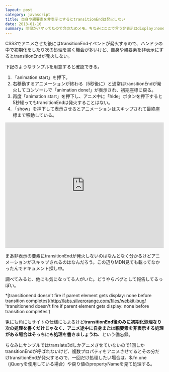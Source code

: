 ```yaml
---
layout: post
category: javascript
title: 自身や親要素を非表示にするとtransitionEndは発火しない
date: 2013-01-16
summary: 同僚がハマってたので念のためメモ。ちなみにここで言う非表示はdisplay:none;の事でvisibility:hidden;ではない。
---
```


CSS3でアニメさせた後にはtransitionEndイベントが発火するので、ハンドラの中で初期化をしたり次の処理を書く機会が多いけど、自身や親要素を非表示にするとtransitionEndが発火しない。

下記のようなサンプルを用意すると確認できる。

1. 「animation start」を押下。
2. 右移動するアニメーションが終わる（5秒後に）と通常はtransitionEndが発火してコンソールで「animation done!」が表示され、初期座標に戻る。
3. 再度「animation start」を押下し、アニメ中に「hide」ボタンを押下すると5秒経ってもtransitionEndは発火することはない。
4. 「show」を押下して表示させるとアニメーションはスキップされて最終座標まで移動している。

<iframe style="width: 100%; height: 400px" src="http://jsfiddle.net/FiNGAHOLiC/3Yq9D/embedded/result,html/" allowfullscreen="allowfullscreen" frameborder="0">sample</iframe>

まあ非表示の要素にtransitionEndが発火しないのはなんとなく分かるけどアニメーションがスキップされるのはなんだろう。この辺りMDN見ても載ってなかったんでドキュメント探し中。

調べてみると、他にも気になってる人がいた。どうやらバグとして報告してるっぽい。

*[transitionend doesn't fire if parent element gets display: none before transition completes](http://labs.silverorange.com/files/webkit-bug/ 'transitionend doesn't fire if parent element gets display: none before transition completes')

兎にも角にもサイトの仕様にもよるけど**transitionEnd後のみに初期化処理なり次の処理を書くだけじゃなく、アニメ途中に自身または親要素を非表示する処理がある場合はそっちにも処理を書きましょうね**、という備忘録。


ちなみにサンプルではtranslate3dしかアニメさせていないので1回しかtransitionEndが呼ばれないけど、複数プロパティをアニメさせてるとその分だけtransitionEndが発火するので、一回だけ処理したい場合は、$.fn.one（jQueryを使用している場合）や戻り値のpropertyNameを見て処理する。

